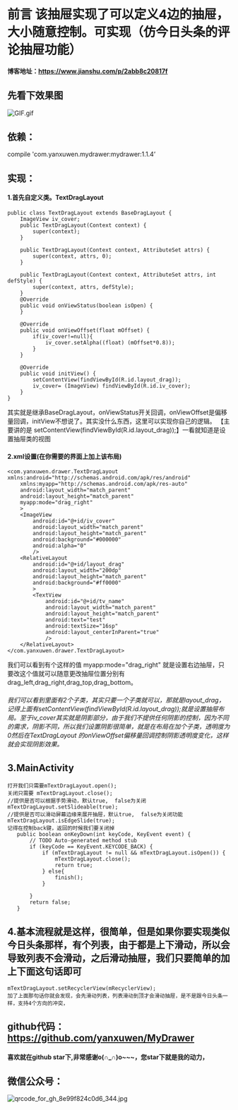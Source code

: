 
# 前言 该抽屉实现了可以定义4边的抽屉，大小随意控制。可实现（仿今日头条的评论抽屉功能）
#### 博客地址：https://www.jianshu.com/p/2abb8c20817f

## 先看下效果图	
![GIF.gif](http://upload-images.jianshu.io/upload_images/6835615-d55e8a1d4b96d8e2.gif?imageMogr2/auto-orient/strip%7CimageView2/2/w/1240)



## 依赖：	
   compile 'com.yanxuwen.mydrawer:mydrawer:1.1.4’
## 实现：	
#### 1.首先自定义类。TextDragLayout 
~~~
public class TextDragLayout extends BaseDragLayout {
    ImageView iv_cover;
    public TextDragLayout(Context context) {
        super(context);
    }

    public TextDragLayout(Context context, AttributeSet attrs) {
        super(context, attrs, 0);
    }

    public TextDragLayout(Context context, AttributeSet attrs, int defStyle) {
        super(context, attrs, defStyle);
    }
    @Override
    public void onViewStatus(boolean isOpen) {
    }

    @Override
    public void onViewOffset(float mOffset) {
        if(iv_cover!=null){
            iv_cover.setAlpha((float) (mOffset*0.8));
        }
    }

    @Override
    public void initView() {
        setContentView(findViewById(R.id.layout_drag));
        iv_cover= (ImageView) findViewById(R.id.iv_cover);
    }
}
~~~
其实就是继承BaseDragLayout，onViewStatus开关回调，onViewOffset是偏移量回调，initView不想说了。其实没什么东西，这里可以实现你自己的逻辑。
【主要讲的是 setContentView(findViewById(R.id.layout_drag));】一看就知道是设置抽屉类的视图

#### 2.xml设置(在你需要的界面上加上该布局)
~~~
<com.yanxuwen.drawer.TextDragLayout xmlns:android="http://schemas.android.com/apk/res/android"
    xmlns:myapp="http://schemas.android.com/apk/res-auto"
    android:layout_width="match_parent"
    android:layout_height="match_parent"
    myapp:mode="drag_right"
    >
    <ImageView
        android:id="@+id/iv_cover"
        android:layout_width="match_parent"
        android:layout_height="match_parent"
        android:background="#000000"
        android:alpha="0"
        />
    <RelativeLayout
        android:id="@+id/layout_drag"
        android:layout_width="200dp"
        android:layout_height="match_parent"
        android:background="#ff0000"
        >
        <TextView
            android:id="@+id/tv_name"
            android:layout_width="match_parent"
            android:layout_height="match_parent"
            android:text="test"
            android:textSize="16sp"
            android:layout_centerInParent="true"
            />
    </RelativeLayout>
</com.yanxuwen.drawer.TextDragLayout>
~~~
我们可以看到有个这样的值 myapp:mode="drag_right" 就是设置右边抽屉，只要改这个值就可以随意更改抽屉位置分别有drag_left,drag_right,drag_top,drag_bottom。
###### 我们可以看到里面有2个子类，其实只要一个子类就可以，那就是layout_drag，记得上面有setContentView(findViewById(R.id.layout_drag));就是设置抽屉布局。至于iv_cover其实就是阴影部分，由于我们不提供任何阴影的控制，因为不同的需求，阴影不同，所以我们设置阴影很简单，就是在布局在加个子类，透明度为0然后在TextDragLayout 的onViewOffset偏移量回调控制阴影透明度变化，这样就会实现阴影效果。

## 3.MainActivity
 ~~~
打开我们只需要mTextDragLayout.open();
关闭只需要 mTextDragLayout.close();
//提供是否可以根据手势滑动，默认true,  false为关闭
 mTextDragLayout.setSlideable(true);
//提供是否可以滑动屏幕边缘来展开抽屉，默认true,  false为关闭功能
 mTextDragLayout.isEdgeSlide(true);
记得在控制back键，返回的时候我们要关闭掉
    public boolean onKeyDown(int keyCode, KeyEvent event) {
        // TODO Auto-generated method stub
        if (keyCode == KeyEvent.KEYCODE_BACK) {
            if (mTextDragLayout != null && mTextDragLayout.isOpen()) {
                mTextDragLayout.close();
                return true;
            } else{
                finish();
            }

        }
        return false;
    }
~~~
## 4.基本流程就是这样，很简单，但是如果你要实现类似今日头条那样，有个列表，由于都是上下滑动，所以会导致列表不会滑动，之后滑动抽屉，我们只要简单的加上下面这句话即可
~~~
mTextDragLayout.setRecyclerView(mRecyclerView);
加了上面那句话你就会发现，会先滑动列表，列表滑动到顶才会滑动抽屉，是不是跟今日头条一样，支持4个方向的冲突，
~~~
## github代码：https://github.com/yanxuwen/MyDrawer
#### 喜欢就在github star下,非常感谢o(∩_∩)o~~~，您star下就是我的动力，
## 微信公众号：
![qrcode_for_gh_8e99f824c0d6_344.jpg](http://upload-images.jianshu.io/upload_images/6835615-8b35ce64a1688c8b.jpg?imageMogr2/auto-orient/strip%7CimageView2/2/w/1240)
